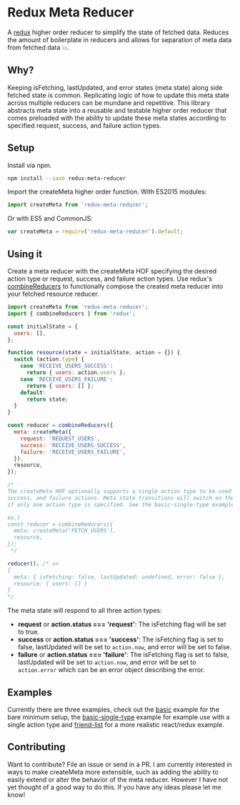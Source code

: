 # Redux Meta Reducer
A [redux](https://github.com/reactjs/redux) higher order reducer to simplify the state of fetched data. Reduces the amount of boilerplate in reducers and allows for separation of meta data from fetched data :collision:.

## Why?
Keeping isFetching, lastUpdated, and error states (meta state) along side fetched state is common. Replicating logic of how to update this meta state across multiple reducers can be mundane and repetitive. This library abstracts meta state into a reusable and testable higher order reducer that comes preloaded with the ability to update these meta states according to specified request, success, and failure action types.

## Setup
Install via npm.

```sh
npm install --save redux-meta-reducer
```

Import the createMeta higher order function. With ES2015 modules:

```javascript
import createMeta from 'redux-meta-reducer';
```

Or with ES5 and CommonJS:
```javascript
var createMeta = require('redux-meta-reducer').default;
```

## Using it
Create a meta reducer with the createMeta HOF specifying the desired action type or request, success, and failure action types. Use redux's [combineReducers](http://redux.js.org/docs/api/combineReducers.html) to functionally compose the created meta reducer into your fetched resource reducer.

```javascript
import createMeta from 'redux-meta-reducer';
import { combineReducers } from 'redux';

const initialState = {
  users: [],
};

function resource(state = initialState, action = {}) {
  switch (action.type) {
    case 'RECEIVE_USERS_SUCCESS':
      return { users: action.users };
    case 'RECEIVE_USERS_FAILURE':
      return { users: [] };
    default:
      return state;
  }
}

const reducer = combineReducers({
  meta: createMeta({
    request: 'REQUEST_USERS',
    success: 'RECEIVE_USERS_SUCCESS',
    failure: 'RECEIVE_USERS_FAILURE',
  }),
  resource,
});

/*
The createMeta HOF optionally supports a single action type to be used for request,
success, and failure actions. Meta state transitions will switch on the `action.status` field
if only one action type is specified. See the basic-single-type example for more.

ex.)
const reducer = combineReducers({
  meta: createMeta('FETCH_USERS'),
  resource,
});
 */

reducer(); /* =>
{
  meta: { isFetching: false, lastUpdated: undefined, error: false },
  resource: { users: [] }
}
*/
```
The meta state will respond to all three action types:
- **request** or **action.status === 'request'**:
The isFetching flag will be set to true.
- **success** or **action.status === 'success'**:
The isFetching flag is set to false, lastUpdated will be set to `action.now`, and error will be set to false.
- **failure** or **action.status === 'failure'**:
The isFetching flag is set to false, lastUpdated will be set to `action.now`, and error will be set to `action.error` which can be an error object describing the error.

## Examples
Currently there are three examples, check out the [basic](/examples/basic) example for the bare minimum setup, the [basic-single-type](/examples/basic-single-type) example for example use with a single action type and [friend-list](/examples/friend-list) for a more realistic react/redux example.

## Contributing
Want to contribute? File an issue or send in a PR. I am currently interested in ways to make createMeta more extensible, such as adding the ability to easily extend or alter the behavior of the meta reducer. However I have not yet thought of a good way to do this. If you have any ideas please let me know!
